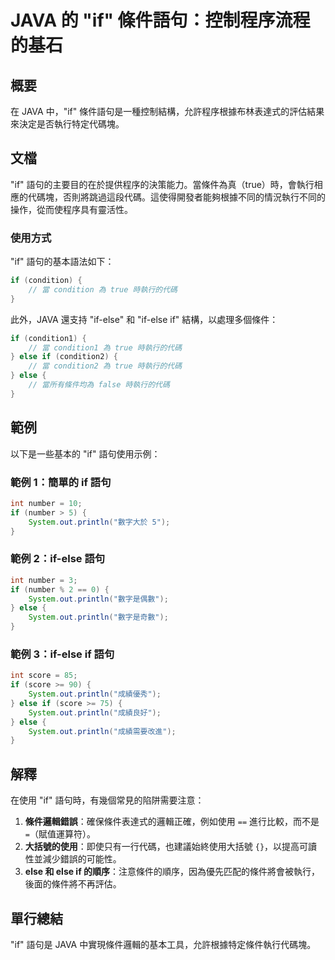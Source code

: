 <!--
Meta Description: # JAVA 的 "if" 條件語句：控制程序流程的基石 ## 概要 在 JAVA 中，"if" 條件語句是一種控制結構，允許程序根據布林表達式的評估結果來決定是否執行特定代碼塊。 ## 文檔 "if" 語句的主要目的在於提供程序的決策能力。當條件為真（true）時，會執行相應的代碼塊，否則將跳過這...
Meta Keywords: else, java, system, out, println
-->

# JAVA 的 "if" 條件語句：控制程序流程的基石

## 概要
在 JAVA 中，"if" 條件語句是一種控制結構，允許程序根據布林表達式的評估結果來決定是否執行特定代碼塊。

## 文檔
"if" 語句的主要目的在於提供程序的決策能力。當條件為真（true）時，會執行相應的代碼塊，否則將跳過這段代碼。這使得開發者能夠根據不同的情況執行不同的操作，從而使程序具有靈活性。

### 使用方式
"if" 語句的基本語法如下：

```java
if (condition) {
    // 當 condition 為 true 時執行的代碼
}
```

此外，JAVA 還支持 "if-else" 和 "if-else if" 結構，以處理多個條件：

```java
if (condition1) {
    // 當 condition1 為 true 時執行的代碼
} else if (condition2) {
    // 當 condition2 為 true 時執行的代碼
} else {
    // 當所有條件均為 false 時執行的代碼
}
```

## 範例
以下是一些基本的 "if" 語句使用示例：

### 範例 1：簡單的 if 語句
```java
int number = 10;
if (number > 5) {
    System.out.println("數字大於 5");
}
```

### 範例 2：if-else 語句
```java
int number = 3;
if (number % 2 == 0) {
    System.out.println("數字是偶數");
} else {
    System.out.println("數字是奇數");
}
```

### 範例 3：if-else if 語句
```java
int score = 85;
if (score >= 90) {
    System.out.println("成績優秀");
} else if (score >= 75) {
    System.out.println("成績良好");
} else {
    System.out.println("成績需要改進");
}
```

## 解釋
在使用 "if" 語句時，有幾個常見的陷阱需要注意：

1. **條件邏輯錯誤**：確保條件表達式的邏輯正確，例如使用 `==` 進行比較，而不是 `=`（賦值運算符）。
2. **大括號的使用**：即使只有一行代碼，也建議始終使用大括號 `{}`，以提高可讀性並減少錯誤的可能性。
3. **else 和 else if 的順序**：注意條件的順序，因為優先匹配的條件將會被執行，後面的條件將不再評估。

## 單行總結
"if" 語句是 JAVA 中實現條件邏輯的基本工具，允許根據特定條件執行代碼塊。